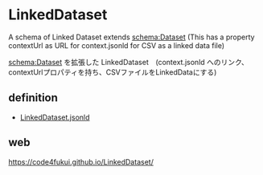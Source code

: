 # LinkedDataset

A schema of Linked Dataset extends [schema:Dataset](https://schema.org/Dataset) (This has a property contextUrl as URL for context.jsonld for CSV as a linked data file)

[schema:Dataset](https://schema.org/Dataset) を拡張した LinkedDataset　(context.jsonld へのリンク、contextUrlプロパティを持ち、CSVファイルをLinkedDataにする)

## definition

- [LinkedDataset.jsonld](LinkedDataset.jsonld)

## web

https://code4fukui.github.io/LinkedDataset/
